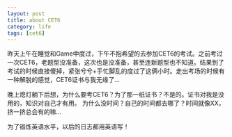 ```yaml
--- 
layout: post
title: about CET6
category: life
tags: [cet6]
---
```

昨天上午在睡觉和Game中度过，下午不抱希望的去参加CET6的考试。之前考过一次CET6，老题型没准备，这次也是没准备，甚至连新题型也不知道。结果到了考试的时候直接傻掉，紧张兮兮+手忙脚乱的度过了这俩小时。走出考场的时候有一种解脱的感觉，CET6证书与我无缘了…

晚上熄灯躺下后想，为什么要考CET6？为了那一纸证书？不是的。证书对我是没用的，知识对自己才有用。
为什么没时间？自己的时间都去哪了？时间就像XX，挤一挤总会有的嘛…

为了锻炼英语水平，以后的日志都用英语写！
